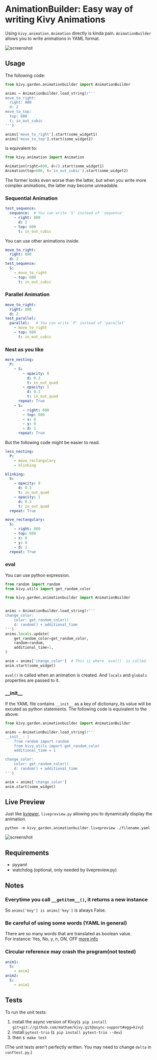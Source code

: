 # AnimationBuilder: Easy way of writing Kivy Animations

Using `kivy.animation.Animation` directly is kinda pain. `AnimationBuilder` allows you to write animations in YAML format.

![screenshot](screenshot.png)

## Usage

The following code:

```python
from kivy.garden.animationbuilder import AnimationBuilder

anims = AnimationBuilder.load_string(r'''
move_to_right:
  right: 800
  d: 2
move_to_top:
  top: 600
  t: in_out_cubic
''')

anims['move_to_right'].start(some_widget1)
anims['move_to_top'].start(some_widget2)
```

is equivalent to:

```python
from kivy.animation import Animation

Animation(right=800, d=2).start(some_widget1)
Animation(top=600, t='in_out_cubic').start(some_widget2)
```

The former looks even worse than the latter, but when you write more complex animations, the latter may become unreadable.  

### Sequential Animation

```yaml
test_sequence:
  sequence:  # You can write 'S' instead of 'sequence'
    - right: 800
      d: 2
    - top: 600
      t: in_out_cubic
```

You can use other animations inside.

```yaml
move_to_right:
  right: 800
  d: 2
test_sequence:
  S:
    - move_to_right
    - top: 600
      t: in_out_cubic
```

### Parallel Animation

```yaml
move_to_right:
  right: 800
  d: 2
test_parallel:
  parallel:   # You can write 'P' instead of 'parallel'
    - move_to_right
    - top: 600
      t: in_out_cubic
```

### Nest as you like

```yaml
more_nesting:
  P:
    - S:
        - opacity: 0
          d: 0.3
          t: in_out_quad
        - opacity: 1
          d: 0.3
          t: in_out_quad
      repeat: True
    - S:
        - right: 800
        - top: 600
        - x: 0
        - y: 0
        - d: 1
      repeat: True
```

But the following code might be easier to read.

```yaml
less_nesting:
  P:
    - move_rectangulary
    - blinking

blinking:
  S:
    - opacity: 0
      d: 0.3
      t: in_out_quad
    - opacity: 1
      d: 0.3
      t: in_out_quad
  repeat: True

move_rectangulary:
  S:
    - right: 800
    - top: 600
    - x: 0
    - y: 0
    - d: 1
  repeat: True
```

### eval

You can use python expression.  

```python
from random import random
from kivy.utils import get_random_color

from kivy.garden.animationbuilder import AnimationBuilder


anims = AnimationBuilder.load_string(r'''
change_color:
    color: get_random_color()
    d: random() + additional_time
''')
anims.locals.update(
    get_random_color=get_random_color,
    random=random,
    additional_time=1,
)

anim = anims['change_color']  # This is where `eval()` is called.
anim.start(some_widget)
```

`eval()` is called when an animation is created. And `locals` and `globals` properties are passed to it.

### \_\_init\_\_

If the YAML file contains `__init__` as a key of dictionary, its value will be excuted as python statements. The following code is equivalent to the above:

```python
from kivy.garden.animationbuilder import AnimationBuilder

anims = AnimationBuilder.load_string(r'''
__init__: |
    from random import random
    from kivy.utils import get_random_color
    additional_time = 1

change_color:
    color: get_random_color()
    d: random() + additional_time
''')

anim = anims['change_color']
anim.start(some_widget)
```

## Live Preview

Just like [kviewer](https://github.com/kivy/kivy/blob/master/kivy/tools/kviewer.py), `livepreview.py` allowing you to dynamically display the animation.

```text
python -m kivy_garden.animationbuilder.livepreview ./filename.yaml
```

![screenshot](livepreview.png)  


## Requirements

- pyyaml
- watchdog (optional, only needed by livepreview.py)

## Notes

### Everytime you call `__getitem__()`, it returns a new instance

So `anims['key'] is anims['key']` is always False.  

### Be careful of using some words (YAML in general)

There are so many words that are translated as boolean value.  
For instance: Yes, No, y, n, ON, OFF  [more info](http://yaml.org/type/bool.html)

### Circular reference may crash the program(not tested)

```yaml
anim1:
  S:
    - anim2
anim2:
  S:
    - anim1
```

## Tests

To run the unit tests:

  1. install the async version of Kivy(`$ pip install git+git://github.com/matham/kivy.git@async-support#egg=kivy`)
  1. install `pytest-trio` (`$ pip install pytest-trio --dev`)
  1. then `$ make test`

(The unit tests aren't perfectly written. You may need to change `delta` in `conftest.py`.)
